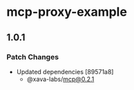 # mcp-proxy-example

## 1.0.1

### Patch Changes

- Updated dependencies [89571a8]
  - @xava-labs/mcp@0.2.1
